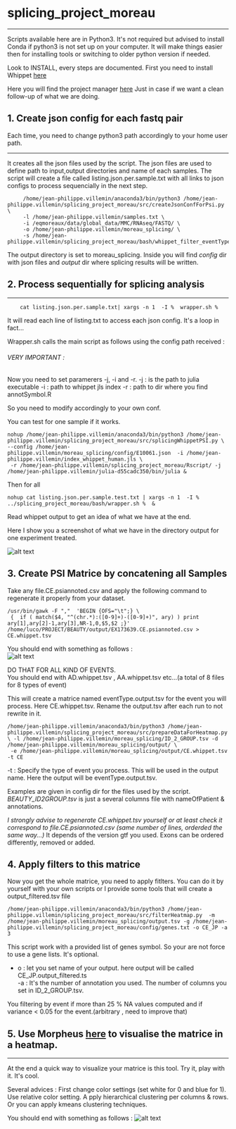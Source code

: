 # splicing_project_moreau

---


Scripts available here are in Python3.
It's not required but advised to install Conda if python3 is not set up on your computer.
It will make things easier then for installing tools or switching to older python version if needed.

Look to INSTALL, every steps are documented.
First you need to install Whippet [here](https://github.com/timbitz/Whippet.jl)  

Here you will find the project manager [here](https://trello.com/b/XFuccCgE/splicingprojectcolab)
Just in case if we want a clean follow-up of what we are doing.

## 1. Create json config for each fastq pair


Each time, you need to change python3 path accordingly to your home user path.

---

It creates all the json files used by the script.
The json files are used to define path to input,output directories and name of each samples.
The script will create a file called listing.json.per.sample.txt with all links to json configs to process sequencially in the next step.

```shell
     /home/jean-philippe.villemin/anaconda3/bin/python3 /home/jean-philippe.villemin/splicing_project_moreau/src/createJsonConfForPsi.py \
     -l /home/jean-philippe.villemin/samples.txt \
     -i /eqmoreaux/data/global_data/MMC/RNAseq/FASTQ/ \
     -o /home/jean-philippe.villemin/moreau_splicing/ \
     -s /home/jean-philippe.villemin/splicing_project_moreau/bash/whippet_filter_eventType_wrapped_for_psiOnly.sh 

```
The output directory is set to moreau_splicing. Inside you will find _config_ dir with json files and _output_ dir where splicing results will be written. 


## 2. Process sequentially for splicing analysis

---
```shell
	cat listing.json.per.sample.txt| xargs -n 1  -I %  wrapper.sh % 
```

It will read each line of listing.txt to access each json config.
It's a loop in fact...  

Wrapper.sh calls the main script as follows using the config path received :

###### VERY IMPORTANT :

Now you need to set paramerers -j, -i and -r.
-j : is the path to julia executable
-i : path to whippet jls index
-r : path to dir where you find annotSymbol.R

So you need to modify accordingly to your own conf.

You can test for one sample if it works.

```shell
nohup /home/jean-philippe.villemin/anaconda3/bin/python3 /home/jean-philippe.villemin/splicing_project_moreau/src/splicingWhippetPSI.py \ --config /home/jean-philippe.villemin/moreau_splicing/config/E10061.json  -i /home/jean-philippe.villemin/index_whippet_human.jls \ 
 -r /home/jean-philippe.villemin/splicing_project_moreau/Rscript/ -j /home/jean-philippe.villemin/julia-d55cadc350/bin/julia &
```
Then for all

```shell
nohup cat listing.json.per.sample.test.txt | xargs -n 1  -I %  ../splicing_project_moreau/bash/wrapper.sh %  & 
```

Read whippet output to get an idea of what we have at the end.

Here I show you a screenshot of what we have in the directory output for one experiment treated.

![alt text](https://github.com/LucoLab/splicing_project_moreau/blob/master/img/main_output.png "Outputs")

## 3. Create PSI Matrice by concatening all Samples 


Take any file.CE.psiannoted.csv  and apply the following command to regenerate it properly from your dataset.

```shell
/usr/bin/gawk -F ","  'BEGIN {OFS="\t";} \
 {  if ( match($4, "^(chr.*):([0-9]+)-([0-9]+)", ary) ) print ary[1],ary[2]-1,ary[3],NR-1,0,$5,$2 ;}' /home/luco/PROJECT/BEAUTY/output/EX173639.CE.psiannoted.csv > CE.whippet.tsv
```

You should end with something as follows :   
![alt text](https://github.com/LucoLab/splicing_project_moreau/blob/master/img/output_matrice.png "Matrice")

DO THAT FOR ALL KIND OF EVENTS.    
You should end with AD.whippet.tsv , AA.whippet.tsv etc...(a total of 8 files for 8 types of event)  


This will create a matrice named eventType.output.tsv for the event you will process. Here CE.whippet.tsv. Rename the output.tsv after each run to not rewrite in it.

```shell
/home/jean-philippe.villemin/anaconda3/bin/python3 /home/jean-philippe.villemin/splicing_project_moreau/src/prepareDataForHeatmap.py \ -l /home/jean-philippe.villemin/moreau_splicing/ID_2_GROUP.tsv -d /home/jean-philippe.villemin/moreau_splicing/output/ \
 -e /home/jean-philippe.villemin/moreau_splicing/output/CE.whippet.tsv -t CE
```

-t : Specify the type of event you process. This will be used in the output name. Here the output will be eventType.output.tsv.



Examples are given in config dir for the files used by the script.
_BEAUTY_ID2GROUP.tsv_ is just a several columns file with nameOfPatient & annotations.  

*I strongly advise to regenerate CE.whippet.tsv yourself or at least check it correspond to file.CE.psiannoted.csv (same number of lines, orderded the same way...)* It depends of the version gtf you used. Exons can be ordered differently, removed or added.


## 4. Apply filters to this matrice

Now you get the whole matrice, you need to apply fitlters.
You can do it by yourself with your own scripts or I provide some tools that will create a output_filtered.tsv file

```shell
/home/jean-philippe.villemin/anaconda3/bin/python3 /home/jean-philippe.villemin/splicing_project_moreau/src/filterHeatmap.py  -m /home/jean-philippe.villemin/moreau_splicing/output.tsv -g /home/jean-philippe.villemin/splicing_project_moreau/config/genes.txt -o CE_JP -a 3
 ```

This script work with a provided list of genes symbol.  So your are not force to use a gene lists. It's optional.  
- o : let you set name of your output. here output will be called CE_JP.output_filtered.ts  
-a : It's the number of annotation you used. The number of columns you set in ID_2_GROUP.tsv.

You filtering by event if more than 25 % NA values computed and if variance < 0.05 for the event.(arbitrary , need to improve that)


## 5. Use Morpheus [here](https://software.broadinstitute.org/morpheus/) to visualise the matrice in a heatmap.

---

At the end a quick way to visualize your matrice is this tool.
Try it, play with it. It's cool.

Several advices : First change color settings (set white for 0 and blue for 1). 
Use relative color setting. A
pply hierarchical clustering per columns & rows. Or you can apply kmeans clustering techniques.


You should end with something as follows : 
![alt text](https://github.com/LucoLab/splicing_project_moreau/blob/master/img/heatmap.png "heatmap")
